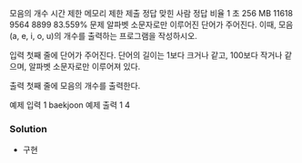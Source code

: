 모음의 개수
시간 제한	메모리 제한	제출	정답	맞힌 사람	정답 비율
1 초	256 MB	11618	9564	8899	83.559%
문제
알파벳 소문자로만 이루어진 단어가 주어진다. 이때, 모음(a, e, i, o, u)의 개수를 출력하는 프로그램을 작성하시오.

입력
첫째 줄에 단어가 주어진다. 단어의 길이는 1보다 크거나 같고, 100보다 작거나 같으며, 알파벳 소문자로만 이루어져 있다.

출력
첫째 줄에 모음의 개수를 출력한다.

예제 입력 1 
baekjoon
예제 출력 1 
4

### Solution
- 구현